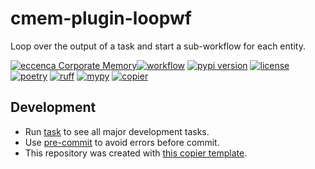 # cmem-plugin-loopwf

Loop over the output of a task and start a sub-workflow for each entity.

[![eccenca Corporate Memory][cmem-shield]][cmem-link][![workflow](https://github.com/eccenca/cmem-plugin-loopwf/actions/workflows/check.yml/badge.svg)](https://github.com/eccenca/cmem-plugin-loopwf/actions) [![pypi version](https://img.shields.io/pypi/v/cmem-plugin-loopwf)](https://pypi.org/project/cmem-plugin-loopwf) [![license](https://img.shields.io/pypi/l/cmem-plugin-loopwf)](https://pypi.org/project/cmem-plugin-loopwf)
[![poetry][poetry-shield]][poetry-link] [![ruff][ruff-shield]][ruff-link] [![mypy][mypy-shield]][mypy-link] [![copier][copier-shield]][copier] 

## Development

- Run [task](https://taskfile.dev/) to see all major development tasks.
- Use [pre-commit](https://pre-commit.com/) to avoid errors before commit.
- This repository was created with [this copier template](https://github.com/eccenca/cmem-plugin-template).

[cmem-link]: https://documentation.eccenca.com
[cmem-shield]: https://img.shields.io/endpoint?url=https://dev.documentation.eccenca.com/badge.json
[poetry-link]: https://python-poetry.org/
[poetry-shield]: https://img.shields.io/endpoint?url=https://python-poetry.org/badge/v0.json
[ruff-link]: https://docs.astral.sh/ruff/
[ruff-shield]: https://img.shields.io/endpoint?url=https://raw.githubusercontent.com/astral-sh/ruff/main/assets/badge/v2.json&label=Code%20Style
[mypy-link]: https://mypy-lang.org/
[mypy-shield]: https://www.mypy-lang.org/static/mypy_badge.svg
[copier]: https://copier.readthedocs.io/
[copier-shield]: https://img.shields.io/endpoint?url=https://raw.githubusercontent.com/copier-org/copier/master/img/badge/badge-grayscale-inverted-border-purple.json
